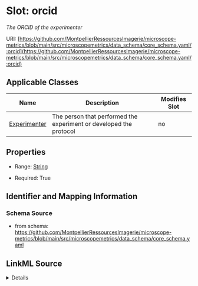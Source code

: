 # Slot: orcid


_The ORCID of the experimenter_



URI: [https://github.com/MontpellierRessourcesImagerie/microscope-metrics/blob/main/src/microscopemetrics/data_schema/core_schema.yaml/:orcid](https://github.com/MontpellierRessourcesImagerie/microscope-metrics/blob/main/src/microscopemetrics/data_schema/core_schema.yaml/:orcid)



<!-- no inheritance hierarchy -->




## Applicable Classes

| Name | Description | Modifies Slot |
| --- | --- | --- |
[Experimenter](Experimenter.md) | The person that performed the experiment or developed the protocol |  no  |







## Properties

* Range: [String](String.md)

* Required: True





## Identifier and Mapping Information







### Schema Source


* from schema: https://github.com/MontpellierRessourcesImagerie/microscope-metrics/blob/main/src/microscopemetrics/data_schema/core_schema.yaml




## LinkML Source

<details>
```yaml
name: orcid
description: The ORCID of the experimenter
from_schema: https://github.com/MontpellierRessourcesImagerie/microscope-metrics/blob/main/src/microscopemetrics/data_schema/core_schema.yaml
rank: 1000
identifier: true
alias: orcid
owner: Experimenter
domain_of:
- Experimenter
range: string
required: true

```
</details>